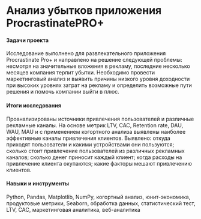 # Анализ убытков приложения ProcrastinatePRO+
#### Задачи проекта
Исследование выполнено для развлекательного приложения Procrastinate Pro+ и направлено на решение следующей проблемы: несмотря на значительные вложения в рекламу, последние несколько месяцев компания терпит убытки. Необходимо провести маркетинговый анализ и выявить причины низкого уровня доходности при высоких уровнях затрат на рекламу и определить возможные пути решения и помочь компании выйти в плюс.
#### Итоги исследования
Проанализированы источники привлечения пользователей и различные рекламные каналы. На основе метрик LTV, CAC, Retention rate, DAU, WAU, MAU и с применением когортного анализа выявлены наиболее эффективные каналы привлечения клиентов. Выявлено: откуда приходят пользователи и какими устройствами они пользуются; сколько стоит привлечение пользователей из различных рекламных каналов; сколько денег приносит каждый клиент; когда расходы на привлечение клиента окупаются; какие факторы мешают привлечению клиентов.
#### Навыки и инструменты
Python, Pandas, Matplotlib, NumPy, когортный анализ, юнит-экономика, продуктовые метрики, Seaborn, обработка данных, статистический тест, LTV, CAC, маркетинговая аналитика, веб-аналитика
